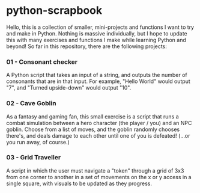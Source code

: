 # python-scrapbook

Hello, this is a collection of smaller, mini-projects and functions I want to try and make in Python. Nothing is massive individually, but I hope to update this with many exercises and functions I make while learning Python and beyond!
So far in this repository, there are the following projects:

### 01 - Consonant checker
A Python script that takes an input of a string, and outputs the number of consonants that are in that input. For example, "Hello World" would output "7", and "Turned upside-down" would output "10".

### 02 - Cave Goblin
As a fantasy and gaming fan, this small exercise is a script that runs a combat simulation between a hero character (the player / you) and an NPC goblin. Choose from a list of moves, and the goblin randomly chooses there's, and deals damage to each other until one of you is defeated! (...or you run away, of course.)

### 03 - Grid Traveller
A script in which the user must navigate a "token" through a grid of 3x3 from one corner to another in a set of movements on the x or y access in a single square, with visuals to be updated as they progress.
